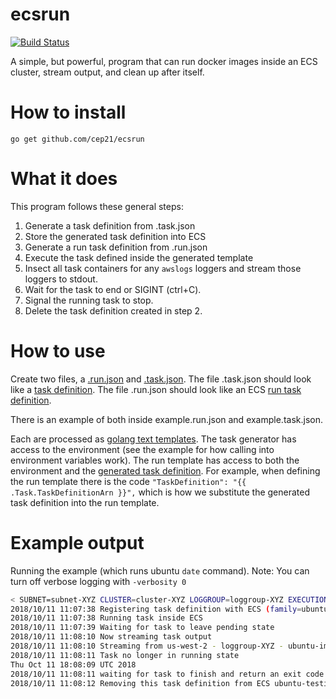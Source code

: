 # ecsrun
[![Build Status](https://travis-ci.org/cep21/ecsrun.svg?branch=master)](https://travis-ci.org/cep21/ecsrun)

A simple, but powerful, program that can run docker images inside
an ECS cluster, stream output, and clean up after itself.

# How to install

`go get github.com/cep21/ecsrun`

# What it does

This program follows these general steps:

1. Generate a task definition from .task.json
2. Store the generated task definition into ECS
3. Generate a run task definition from .run.json
4. Execute the task defined inside the generated template
5. Insect all task containers for any `awslogs` loggers and stream those loggers to stdout.
6. Wait for the task to end or SIGINT (ctrl+C).
7. Signal the running task to stop.
8. Delete the task definition created in step 2.


# How to use

Create two files, a [.run.json](example.run.json) and [.task.json](example.task.json).
The file .task.json should look like a [task definition](https://docs.aws.amazon.com/AmazonECS/latest/APIReference/API_RegisterTaskDefinition.html).
The file .run.json should look like an ECS [run task definition](https://docs.aws.amazon.com/AmazonECS/latest/APIReference/API_RunTask.html).

There is an example of both inside example.run.json and example.task.json.

Each are processed as [golang text templates](https://golang.org/pkg/text/template/).  The task generator has access to 
the environment (see the example for how calling into environment variables work).  The run template has access to
both the environment and the [generated task definition](https://docs.aws.amazon.com/AmazonECS/latest/APIReference/API_TaskDefinition.html).  For example,  when
defining the run template there is the code `"TaskDefinition": "{{ .Task.TaskDefinitionArn }}",` which
is how we substitute the generated task definition into the run template.

# Example output

Running the example (which runs ubuntu `date` command).  Note: You can turn off verbose logging with `-verbosity 0`
```bash
< SUBNET=subnet-XYZ CLUSTER=cluster-XYZ LOGGROUP=loggroup-XYZ EXECUTION_ROLE=arn:aws:iam::555555555:role/task-exec-role AWS_REGION=us-west-2 ecsrun -prefix example
2018/10/11 11:07:38 Registering task definition with ECS (family=ubuntu-testing-image)
2018/10/11 11:07:38 Running task inside ECS
2018/10/11 11:07:39 Waiting for task to leave pending state
2018/10/11 11:08:10 Now streaming task output
2018/10/11 11:08:10 Streaming from us-west-2 - loggroup-XYZ - ubuntu-image/ubuntu-image/170ac788-181d-4ac5-bc97-d10054ef03f7
2018/10/11 11:08:11 Task no longer in running state
Thu Oct 11 18:08:09 UTC 2018
2018/10/11 11:08:11 waiting for task to finish and return an exit code
2018/10/11 11:08:12 Removing this task definition from ECS ubuntu-testing-image:23
```
